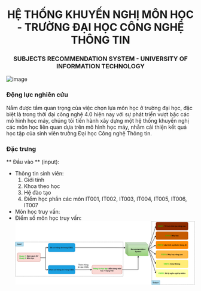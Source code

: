 <div align="center">

  # HỆ THỐNG KHUYẾN NGHỊ MÔN HỌC - TRƯỜNG ĐẠI HỌC CÔNG NGHỆ THÔNG TIN
  ### SUBJECTS RECOMMENDATION SYSTEM - UNIVERSITY OF INFORMATION TECHNOLOGY
</div>

![image](https://github.com/HiImKing1509/uit_subjects_recommendation_system/assets/84212036/8f6a314a-c8eb-4d73-8d94-90803a005665)

### Động lực nghiên cứu
Nắm được tầm quan trọng của việc chọn lựa môn học ở trường đại học, đặc biệt là trong thời đại công nghệ 4.0 hiện nay với sự phát triển vượt bậc các mô hình học máy, chúng tôi tiến hành xây dựng một hệ thống khuyến nghị các môn học liên quan dựa trên mô hình học máy, nhằm cải thiện kết quả học tập của sinh viên trường Đại học Công nghệ Thông tin.

### Đặc trưng
** Đầu vào ** (input):
- Thông tin sinh viên:
    1. Giới tính
    2. Khoa theo học
    3. Hệ đào tạo
    4. Điểm học phần các môn IT001, IT002, IT003, IT004, IT005, IT006, IT007 
- Môn học truy vấn:
- Điểm số môn học truy vấn:
![Alt Text](images/input_output.png)